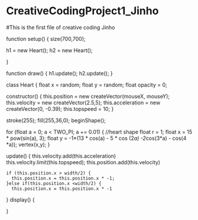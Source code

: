 # CreativeCodingProject1_Jinho

#This is the first file of creative coding Jinho


function setup() {
  size(700,700);
  

  h1 = new Heart();
  h2 = new Heart();

}

function draw() {
 h1.update();
 h2.update();
}





class Heart {
  float x = random;
  float y = random;
  float opacity = 0;
  
  constructor() {
    this.position = new createVector(mouseX, mouseY);
    this.velocity = new createVector(2.5,5);
    this.acceleration = new createVector(0, -0.39);
    this.topspeed = 10;
  } 
  
  stroke(255);
  fill(255,36,0);
  beginShape();
  

  for (float a = 0; a < TWO_PI; a += 0.01) {   //heart shape 
      float r = 1;
      float x = 15 * pow(sin(a), 3);
      float y = -1*(13 * cos(a) - 5 * cos (2*a) -2*cos(3*a) - cos(4 *a));
      vertex(x,y);
    }
    
   update() {
    this.velocity.add(this.acceleration)
    this.velocity.limit(this.topspeed);
    this.position.add(this.velocity)
    
    if (this.position.x > width/2) {
      this.position.x = this.position.x * -1;
    }else if(this.position.x <width/2) {
      this.position.x = this.position.x * -1
   
     
      
  }
 display() {
    
}
